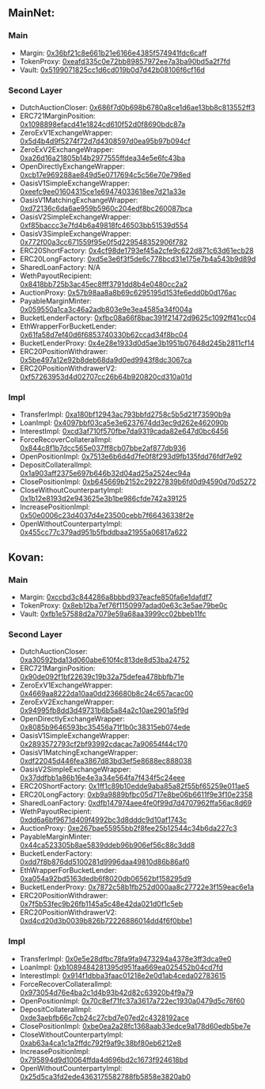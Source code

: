 ## MainNet:

### Main
- Margin:                          [0x36bf21c8e661b21e6166e4385f574941fdc6caff](https://etherscan.io/address/0x36bf21c8e661b21e6166e4385f574941fdc6caff)
- TokenProxy:                      [0xeafd335c0e72bb89857972ee7a3ba90bd5a2f7fd](https://etherscan.io/address/0xeafd335c0e72bb89857972ee7a3ba90bd5a2f7fd)
- Vault:                           [0x5199071825cc1d6cd019b0d7d42b08106f6cf16d](https://etherscan.io/address/0x5199071825cc1d6cd019b0d7d42b08106f6cf16d)

### Second Layer
- DutchAuctionCloser:              [0x686f7d0b698b6780a8ce1d6ae13bb8c813552ff3](https://etherscan.io/address/0x686f7d0b698b6780a8ce1d6ae13bb8c813552ff3)
- ERC721MarginPosition:            [0x1098898efacd41e1824cd610f52d0f8690bdc87a](https://etherscan.io/address/0x1098898efacd41e1824cd610f52d0f8690bdc87a)
- ZeroExV1ExchangeWrapper:         [0x5d4b4d9f5274f72d7d4308597d0ea95b97b094cf](https://etherscan.io/address/0x5d4b4d9f5274f72d7d4308597d0ea95b97b094cf)
- ZeroExV2ExchangeWrapper:         [0xa26d16a21805b14b2977555ffdea34e5e6fc43ba](https://etherscan.io/address/0xa26d16a21805b14b2977555ffdea34e5e6fc43ba)
- OpenDirectlyExchangeWrapper:     [0xcb17e969288ae849d5e0717694c5c56e70e798ed](https://etherscan.io/address/0xcb17e969288ae849d5e0717694c5c56e70e798ed)
- OasisV1SimpleExchangeWrapper:    [0xeefc9ee01604315ce1e69474033618ee7d21a33e](https://etherscan.io/address/0xeefc9ee01604315ce1e69474033618ee7d21a33e)
- OasisV1MatchingExchangeWrapper:  [0xd72136c6da6ae959b5960c204edf8bc260087bca](https://etherscan.io/address/0xd72136c6da6ae959b5960c204edf8bc260087bca)
- OasisV2SimpleExchangeWrapper:    [0xf85baccc3e7fd4b6a49818fc46503bb51539d554](https://etherscan.io/address/0xf85baccc3e7fd4b6a49818fc46503bb51539d554)
- OasisV3SimpleExchangeWrapper:    [0x772f00a3cc671559f95e0f5d229548352906f782](https://etherscan.io/address/0x772f00a3cc671559f95e0f5d229548352906f782)
- ERC20ShortFactory:               [0x4cf98de1793ef45a2cfe9c622d871c63d61ecb28](https://etherscan.io/address/0x4cf98de1793ef45a2cfe9c622d871c63d61ecb28)
- ERC20LongFactory:                [0xd5e3e6f3f5de6c778bcd31e175e7b4a543b9d89d](https://etherscan.io/address/0xd5e3e6f3f5de6c778bcd31e175e7b4a543b9d89d)
- SharedLoanFactory:               N/A
- WethPayoutRecipient:             [0x8418bb725b3ac45ec8fff3791dd8b4e0480cc2a2](https://etherscan.io/address/0x8418bb725b3ac45ec8fff3791dd8b4e0480cc2a2)
- AuctionProxy:                    [0x57b98aa8a8b69c6295195d153fe6edd0b0d176ac](https://etherscan.io/address/0x57b98aa8a8b69c6295195d153fe6edd0b0d176ac)
- PayableMarginMinter:             [0x059550a1ca3c46a2adb803e9e3ea4585a34f004a](https://etherscan.io/address/0x059550a1ca3c46a2adb803e9e3ea4585a34f004a)
- BucketLenderFactory:             [0xfbc08a66f8bac391f21472d9625c1092ff41cc04](https://etherscan.io/address/0xfbc08a66f8bac391f21472d9625c1092ff41cc04)
- EthWrapperForBucketLender:       [0x61fa58d7ef40d6f6853740330b62ccad34f8bc04](https://etherscan.io/address/0x61fa58d7ef40d6f6853740330b62ccad34f8bc04)
- BucketLenderProxy:               [0x4e28e1933d0d5ae3b1951b07648d245b2811cf14](https://etherscan.io/address/0x4e28e1933d0d5ae3b1951b07648d245b2811cf14)
- ERC20PositionWithdrawer:         [0x5be497a12e92b8deb68da9d0ed9943f8dc3067ca](https://etherscan.io/address/0x5be497a12e92b8deb68da9d0ed9943f8dc3067ca)
- ERC20PositionWithdrawerV2:       [0xf57263953d4d02707cc26b64b920820cd310a01d](https://etherscan.io/address/0xf57263953d4d02707cc26b64b920820cd310a01d)

### Impl
- TransferImpl:                    [0xa180bf12943ac793bbfd2758c5b5d21f73590b9a](https://etherscan.io/address/0xa180bf12943ac793bbfd2758c5b5d21f73590b9a)
- LoanImpl:                        [0x4097bbf03ca5e3e6237674dd3ec9d262e462090b](https://etherscan.io/address/0x4097bbf03ca5e3e6237674dd3ec9d262e462090b)
- InterestImpl:                    [0xcd3af710f570fbe7da9319cada82e647d0bc6456](https://etherscan.io/address/0xcd3af710f570fbe7da9319cada82e647d0bc6456)
- ForceRecoverCollateralImpl:      [0x844c8f1b7dcc565e037ff8cb07bbe2af877db936](https://etherscan.io/address/0x844c8f1b7dcc565e037ff8cb07bbe2af877db936)
- OpenPositionImpl:                [0x7513e6b6d4d7fe0f8f293d9fb135fdd76fdf7e92](https://etherscan.io/address/0x7513e6b6d4d7fe0f8f293d9fb135fdd76fdf7e92)
- DepositCollateralImpl:           [0x1a903aff2375e697b646b32d04ad25a2524ec94a](https://etherscan.io/address/0x1a903aff2375e697b646b32d04ad25a2524ec94a)
- ClosePositionImpl:               [0xb645669b2152c29227839b6fd0d94590d70d5272](https://etherscan.io/address/0xb645669b2152c29227839b6fd0d94590d70d5272)
- CloseWithoutCounterpartyImpl:    [0x1b12e8193d2e943625e3b1be986cfde742a39125](https://etherscan.io/address/0x1b12e8193d2e943625e3b1be986cfde742a39125)
- IncreasePositionImpl:            [0x50e0006c23d4037d4e23500cebb7f66436338f2e](https://etherscan.io/address/0x50e0006c23d4037d4e23500cebb7f66436338f2e)
- OpenWithoutCounterpartyImpl:     [0x455cc77c379ad951b5fbddbaa21955a06817a622](https://etherscan.io/address/0x455cc77c379ad951b5fbddbaa21955a06817a622)


## Kovan:

### Main
- Margin:                          [0xccbd3c844286a8bbbd937eacfe850fa6e1dafdf7](https://kovan.etherscan.io/address/0xccbd3c844286a8bbbd937eacfe850fa6e1dafdf7)
- TokenProxy:                      [0x8eb12ba7ef76f1150997adad0e63c3e5ae79be0c](https://kovan.etherscan.io/address/0x8eb12ba7ef76f1150997adad0e63c3e5ae79be0c)
- Vault:                           [0xfb1e57588d2a7079e59a68aa3999cc02bbeb11fc](https://kovan.etherscan.io/address/0xfb1e57588d2a7079e59a68aa3999cc02bbeb11fc)

### Second Layer
- DutchAuctionCloser:              [0xa30592bda13d060abe610f4c813de8d53ba24752](https://kovan.etherscan.io/address/0xa30592bda13d060abe610f4c813de8d53ba24752)
- ERC721MarginPosition:            [0x90de092f1bf22639c19b32a75defea478bbfb71e](https://kovan.etherscan.io/address/0x90de092f1bf22639c19b32a75defea478bbfb71e)
- ZeroExV1ExchangeWrapper:         [0x4669aa8222da10aa0dd236680b8c24c657acac00](https://kovan.etherscan.io/address/0x4669aa8222da10aa0dd236680b8c24c657acac00)
- ZeroExV2ExchangeWrapper:         [0x94995fb8dd3d49731b6b5a84a2c10ae2901a5f9d](https://kovan.etherscan.io/address/0x94995fb8dd3d49731b6b5a84a2c10ae2901a5f9d)
- OpenDirectlyExchangeWrapper:     [0x8085b9646593bc35456a71f1b0c38315eb074ede](https://kovan.etherscan.io/address/0x8085b9646593bc35456a71f1b0c38315eb074ede)
- OasisV1SimpleExchangeWrapper:    [0x2893572793cf2bf93992cdacac7a90654f44c170](https://kovan.etherscan.io/address/0x2893572793cf2bf93992cdacac7a90654f44c170)
- OasisV1MatchingExchangeWrapper:  [0xdf22045d446fea3867d83bd3ef5e8688ec888038](https://kovan.etherscan.io/address/0xdf22045d446fea3867d83bd3ef5e8688ec888038)
- OasisV2SimpleExchangeWrapper:    [0x37ddfbb1a86b16e4e3a34e564fa7f434f5c24eee](https://kovan.etherscan.io/address/0x37ddfbb1a86b16e4e3a34e564fa7f434f5c24eee)
- ERC20ShortFactory:               [0x1ff1c89b10edde9aba85a82f55bf65259e011ae5](https://kovan.etherscan.io/address/0x1ff1c89b10edde9aba85a82f55bf65259e011ae5)
- ERC20LongFactory:                [0xb9a9889bfbc05d717e8be06b6611f9e3f10e2358](https://kovan.etherscan.io/address/0xb9a9889bfbc05d717e8be06b6611f9e3f10e2358)
- SharedLoanFactory:               [0xdfb147974aee4fe0f99d7d4707962ffa56ac8d69](https://kovan.etherscan.io/address/0xdfb147974aee4fe0f99d7d4707962ffa56ac8d69)
- WethPayoutRecipient:             [0xdd6a6bf9671d409f4992bc3d8dddc9d10af1743c](https://kovan.etherscan.io/address/0xdd6a6bf9671d409f4992bc3d8dddc9d10af1743c)
- AuctionProxy:                    [0xe267bae55955bb2f8fee25b12544c34b6da227c3](https://kovan.etherscan.io/address/0xe267bae55955bb2f8fee25b12544c34b6da227c3)
- PayableMarginMinter:             [0x44ca523305b8ae5839ddeb96b906ef56c88c3dd8](https://kovan.etherscan.io/address/0x44ca523305b8ae5839ddeb96b906ef56c88c3dd8)
- BucketLenderFactory:             [0xdd7f8b876dd5100281d9996daa49810d86b86af0](https://kovan.etherscan.io/address/0xdd7f8b876dd5100281d9996daa49810d86b86af0)
- EthWrapperForBucketLender:       [0xa054a92bd5163dedb6f8020db06562bf158295d9](https://kovan.etherscan.io/address/0xa054a92bd5163dedb6f8020db06562bf158295d9)
- BucketLenderProxy:               [0x7872c58b1fb252d000aa8c27722e3f159eac6e1a](https://kovan.etherscan.io/address/0x7872c58b1fb252d000aa8c27722e3f159eac6e1a)
- ERC20PositionWithdrawer:         [0x7f5b53fec9b26fb1145a5c48e42da021d0f1c5eb](https://kovan.etherscan.io/address/0x7f5b53fec9b26fb1145a5c48e42da021d0f1c5eb)
- ERC20PositionWithdrawerV2:       [0xd4cd20d3b0039b826b72226886014dd4f6f0bbe1](https://kovan.etherscan.io/address/0xd4cd20d3b0039b826b72226886014dd4f6f0bbe1)

### Impl
- TransferImpl:                    [0x0e5e28dfbc78fa9fa9473294a4378e3ff3dca9e0](https://kovan.etherscan.io/address/0x0e5e28dfbc78fa9fa9473294a4378e3ff3dca9e0)
- LoanImpl:                        [0xb1089484281395d951faa669ea025452b04cd7fd](https://kovan.etherscan.io/address/0xb1089484281395d951faa669ea025452b04cd7fd)
- InterestImpl:                    [0x914f1dbba3faac01218e2e0d1ab4ceda02783615](https://kovan.etherscan.io/address/0x914f1dbba3faac01218e2e0d1ab4ceda02783615)
- ForceRecoverCollateralImpl:      [0x973054d76e4ba2c1d4b93b42d82c63920b4f9a79](https://kovan.etherscan.io/address/0x973054d76e4ba2c1d4b93b42d82c63920b4f9a79)
- OpenPositionImpl:                [0x70c8ef71fc37a3617a722ec1930a0479d5c76f60](https://kovan.etherscan.io/address/0x70c8ef71fc37a3617a722ec1930a0479d5c76f60)
- DepositCollateralImpl:           [0xde3aebfb66c7cb24c27cbd7e07ed2c4328192ace](https://kovan.etherscan.io/address/0xde3aebfb66c7cb24c27cbd7e07ed2c4328192ace)
- ClosePositionImpl:               [0xbe0ea2a28fc1368aab33edce9a178d60edb5be7e](https://kovan.etherscan.io/address/0xbe0ea2a28fc1368aab33edce9a178d60edb5be7e)
- CloseWithoutCounterpartyImpl:    [0xab63a4ca1c1a2ffdc792f9af9c38bf80eb6212e8](https://kovan.etherscan.io/address/0xab63a4ca1c1a2ffdc792f9af9c38bf80eb6212e8)
- IncreasePositionImpl:            [0x795894d9d10064ffda4d696bd2c1673f924618bd](https://kovan.etherscan.io/address/0x795894d9d10064ffda4d696bd2c1673f924618bd)
- OpenWithoutCounterpartyImpl:     [0x25d5ca3fd2ede4363175582788fb5858e3820ab0](https://kovan.etherscan.io/address/0x25d5ca3fd2ede4363175582788fb5858e3820ab0)
